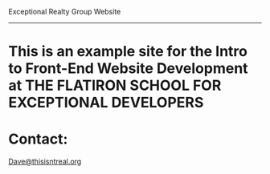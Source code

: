 Exceptional Realty Group Website

---------------------

#  This is an example site for the Intro to Front-End Website Development at THE FLATIRON SCHOOL FOR EXCEPTIONAL DEVELOPERS

#  Contact:

Dave@thisisntreal.org

